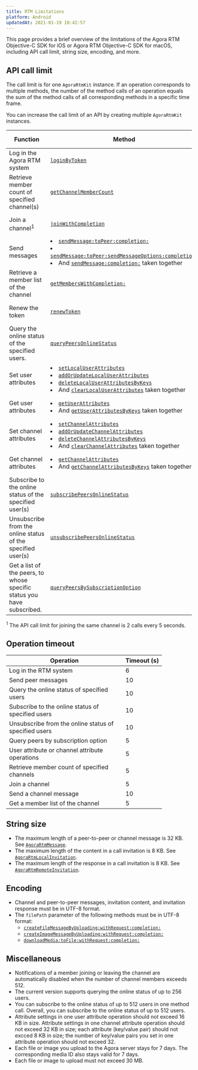 ```yaml
---
title: RTM Limitations
platform: Android
updatedAt: 2021-01-19 10:42:57
---
```


This page provides a brief overview of the limitations of the Agora RTM Objective-C SDK for iOS or Agora RTM Objective-C SDK for macOS, including API call limit, string size, encoding, and more.



## API call limit

The call limit is for one <code>AgoraRtmKit</code> instance. If an operation corresponds to multiple methods, the number of the method calls of an operation equals the sum of the method calls of all corresponding methods in a specific time frame.

<div class="alert note">You can increase the call limit of an API by creating multiple <code>AgoraRtmKit</code> instances.</div>

| Function                                                    | Method                                                       | API call limit                 |
| ----------------------------------------------------------- | ------------------------------------------------------------ | ------------------------------ |
| Log in the Agora RTM system                                | [`loginByToken`](/en/Real-time-Messaging/API%20Reference/RTM_oc/Classes/AgoraRtmKit.html#//api/name/createChannelWithId:delegate:) | 2 calls per second         |
| Retrieve member count of specified channel(s) | [`getChannelMemberCount`](/en/Real-time-Messaging/API%20Reference/RTM_oc/Classes/AgoraRtmKit.html#//api/name/getChannelMemberCount:completion:) | 1 call per second |
| Join a channel<sup>1</sup> | [`joinWithCompletion`](/en/Real-time-Messaging/API%20Reference/RTM_oc/Classes/AgoraRtmChannel.html#//api/name/joinWithCompletion:) | 50 calls every 3 seconds |
| Send messages| <li>[`sendMessage:toPeer:completion:`](/en/Real-time-Messaging/API%20Reference/RTM_oc/Classes/AgoraRtmKit.html#//api/name/sendMessage:toPeer:completion:) <li>[`sendMessage:toPeer:sendMessageOptions:completion:`](/en/Real-time-Messaging/API%20Reference/RTM_oc/Classes/AgoraRtmKit.html#//api/name/sendMessage:toPeer:sendMessageOptions:completion:) <li>And [`sendMessage:completion:`](/en/Real-time-Messaging/API%20Reference/RTM_oc/Classes/AgoraRtmChannel.html#//api/name/sendMessage:completion:) taken together | 60 calls per second          |
| Retrieve a member list of the channel                      | [`getMembersWithCompletion:`](/en/Real-time-Messaging/API%20Reference/RTM_oc/Classes/AgoraRtmChannel.html#//api/name/getMembersWithCompletion:) | 5 calls every 2 seconds |
| Renew the token | [`renewToken`](/en/Real-time-Messaging/API%20Reference/RTM_oc/Classes/AgoraRtmKit.html#//api/name/renewToken:completion:) | 2 calls per second |
| Query the online status of the specified users. | [`queryPeersOnlineStatus`](/en/Real-time-Messaging/API%20Reference/RTM_oc/Classes/AgoraRtmKit.html#//api/name/queryPeersOnlineStatus:completion:) | 10 calls every 5 seconds |
| Set user attributes | <li>[`setLocalUserAttributes`](/en/Real-time-Messaging/API%20Reference/RTM_oc/Classes/AgoraRtmKit.html#//api/name/setLocalUserAttributes:completion:)<li>[`addOrUpdateLocalUserAttributes`](/en/Real-time-Messaging/API%20Reference/RTM_oc/Classes/AgoraRtmKit.html#//api/name/addOrUpdateLocalUserAttributes:completion:)<li>[`deleteLocalUserAttributesByKeys`](/en/Real-time-Messaging/API%20Reference/RTM_oc/Classes/AgoraRtmKit.html#//api/name/deleteLocalUserAttributesByKeys:completion:)<li>And [`clearLocalUserAttributes`](/en/Real-time-Messaging/API%20Reference/RTM_oc/Classes/AgoraRtmKit.html#//api/name/clearLocalUserAttributesWithCompletion:) taken together | 10 calls every 5 seconds          |
| Get user attributes | <li>[`getUserAttributes`](/en/Real-time-Messaging/API%20Reference/RTM_oc/Classes/AgoraRtmKit.html#//api/name/getUserAllAttributes:completion:)<li>And [`getUserAttributesByKeys`](/en/Real-time-Messaging/API%20Reference/RTM_oc/Classes/AgoraRtmKit.html#//api/name/getUserAttributes:ByKeys:completion:) taken together | 40 calls every 5 seconds         |
| Set channel attributes | <li>[`setChannelAttributes`](/en/Real-time-Messaging/API%20Reference/RTM_oc/Classes/AgoraRtmKit.html#//api/name/setChannel:Attributes:Options:completion:)<li>[`addOrUpdateChannelAttributes`](/en/Real-time-Messaging/API%20Reference/RTM_oc/Classes/AgoraRtmKit.html#//api/name/addOrUpdateChannel:Attributes:Options:completion:)<li>[`deleteChannelAttributesByKeys`](/en/Real-time-Messaging/API%20Reference/RTM_oc/Classes/AgoraRtmKit.html#//api/name/deleteChannel:AttributesByKeys:Options:completion:)<li>And [`clearChannelAttributes`](/en/Real-time-Messaging/API%20Reference/RTM_oc/Classes/AgoraRtmKit.html#//api/name/clearChannel:Options:AttributesWithCompletion:) taken together | 10 calls every 5 seconds          |
| Get channel attributes | <li>[`getChannelAttributes`](/en/Real-time-Messaging/API%20Reference/RTM_oc/Classes/AgoraRtmKit.html#//api/name/getChannelAllAttributes:completion:)<li>And [`getChannelAttributesByKeys`](/en/Real-time-Messaging/API%20Reference/RTM_oc/Classes/AgoraRtmKit.html#//api/name/getChannelAttributes:ByKeys:completion:) taken together | 10 calls every 5 seconds         |
| Subscribe to the online status of the specified user(s) | [`subscribePeersOnlineStatus`](/en/Real-time-Messaging/API%20Reference/RTM_oc/Classes/AgoraRtmKit.html#//api/name/subscribePeersOnlineStatus:completion:) | 10 calls every 5 seconds. |
| Unsubscribe from the online status of the specified user(s) | [`unsubscribePeersOnlineStatus`](/en/Real-time-Messaging/API%20Reference/RTM_oc/Classes/AgoraRtmKit.html#//api/name/unsubscribePeersOnlineStatus:completion:) | 10 calls every 5 seconds. |
| Get a list of the peers, to whose specific status you have subscribed. | [`queryPeersBySubscriptionOption`](/en/Real-time-Messaging/API%20Reference/RTM_oc/Classes/AgoraRtmKit.html#//api/name/queryPeersBySubscriptionOption:completion:) | 10 calls every 5 seconds. |

<div class="alert note"><sup>1</sup> The API call limit for joining the same channel is 2 calls every 5 seconds. </div>

## Operation timeout

<style> table th:first-of-type {     width: 300px; } th:third-of-type {     width: 100px; }</style>

| Operation | Timeout (s) | 
| ---------------- | ---------------- | 
| Log in the RTM system   | 6   | 
| Send peer messages  | 10     | 
| Query the online status of specified users  | 10     | 
| Subscribe to the online status of specified users  | 10     | 
| Unsubscribe from the online status of specified users  | 10     | 
| Query peers by subscription option  | 5     | 
| User attribute or channel attribute operations  | 5     | 
| Retrieve member count of specified channels  | 5    | 
| Join a channel  | 5    | 
| Send a channel message| 10    | 
| Get a member list of the channel  | 5   | 




## String size

- The maximum length of a peer-to-peer or channel message is 32 KB. See [`AgoraRtmMessage`](/en/Real-time-Messaging/API%20Reference/RTM_oc/Classes/AgoraRtmMessage.html).
- The maximum length of the content in a call invitation is 8 KB. See [`AgoraRtmLocalInvitation`](/en/Real-time-Messaging/API%20Reference/RTM_oc/Classes/AgoraRtmLocalInvitation.html).
- The maximum length of the response in a call invitation is 8 KB. See [`AgoraRtmRemoteInvitation`](/en/Real-time-Messaging/API%20Reference/RTM_oc/Classes/AgoraRtmRemoteInvitation.html).

## Encoding 

- Channel and peer-to-peer messages, invitation content, and invitation response must be in UTF-8 format. 
- The `filePath` parameter of the following methods must be in UTF-8 format:
    - [`createFileMessageByUploading:withRequest:completion:`](/cn/Real-time-Messaging/API%20Reference/RTM_oc/v1.3.0/Classes/AgoraRtmKit.html#//api/name/createFileMessageByUploading:withRequest:completion:)
    - [`createImageMessageByUploading:withRequest:completion:`](/cn/Real-time-Messaging/API%20Reference/RTM_oc/v1.3.0/Classes/AgoraRtmKit.html#//api/name/createImageMessageByUploading:withRequest:completion:)
    - [`downloadMedia:toFile:withRequest:completion:`](/cn/Real-time-Messaging/API%20Reference/RTM_oc/v1.3.0/Classes/AgoraRtmKit.html#//api/name/downloadMedia:toFile:withRequest:completion:) 


## Miscellaneous 

- Notifications of a member joining or leaving the channel are automatically disabled when the number of channel members exceeds 512.
- The current version supports querying the online status of up to 256 users.
- You can subscribe to the online status of up to 512 users in one method call. Overall, you can subscribe to the online status of up to 512 users. 
- Attribute settings in one user attribute operation should not exceed 16 KB in size. Attribute settings in one channel attribute operation should not exceed 32 KB in size; each attribute (key/value pair) should not excced 8 KB in size; the number of key/value pairs you set in one attribute operation should not exceed 32. 
- Each file or image you upload to the Agora server stays for 7 days. The corresponding media ID also stays valid for 7 days.
- Each file or image to upload must not exceed 30 MB.